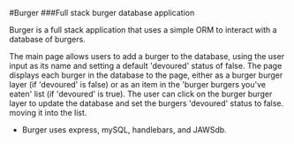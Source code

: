 #Burger
###Full stack burger database application

Burger is a full stack application that uses a simple ORM to interact with a database of burgers.

The main page allows users to add a burger to the database, using the user input as its name and setting a default
'devoured' status of false. The page displays each burger in the database to the page, either as a burger burger layer
(if 'devoured' is false) or as an item in the 'burger burgers you've eaten' list (if 'devoured' is true).
The user can click on the burger burger layer to update the database and set the burgers 'devoured' status to false.
moving it into the list.

* Burger uses express, mySQL, handlebars, and JAWSdb.

